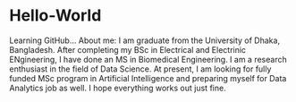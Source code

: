 # Hello-World
Learning GitHub...
About me: I am graduate from the University of Dhaka, Bangladesh. After completing my BSc in Electrical and Electrinic ENgineering, I have done an MS in Biomedical Engineering. I am a research enthusiast in the field of Data Science. At present, I am looking for fully funded MSc program in Artificial Intelligence and preparing myself for Data Analytics job as well. I hope everything works out just fine.
